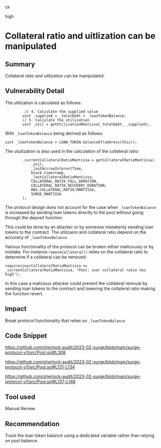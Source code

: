 ck

high

# Collateral ratio and uitlization can be manipulated

## Summary

Collateral ratio and uitlization can be manipulated.

## Vulnerability Detail

The utilization is calculated as follows:

```solidity
         // 4. Calculate the supplied value
        uint _supplied = _totalDebt + _loanTokenBalance;
        // 5. Calculate the utilization
        uint _util = getUtilizationMantissa(_totalDebt, _supplied);
```

With `_loanTokenBalance` being derived as follows:

```solidity
uint _loanTokenBalance = LOAN_TOKEN.balanceOf(address(this));
```

The utuilization is also used in the calculation of the collateral ratio:

```solidity
        _currentCollateralRatioMantissa = getCollateralRatioMantissa(
            _util,
            _lastAccrueInterestTime,
            block.timestamp,
            _lastCollateralRatioMantissa,
            COLLATERAL_RATIO_FALL_DURATION,
            COLLATERAL_RATIO_RECOVERY_DURATION,
            MAX_COLLATERAL_RATIO_MANTISSA,
            SURGE_MANTISSA
        );
```

The protocol design does not account for the case when `_loanTokenBalance` is increased by sending loan tokens directly to the pool without going through the deposit function.

This could be done by an attacker or by someone mistakenly sending loan tokens to the contract. The utilizaion and collateral ratio depend on the accuracy of `_loanTokenBalance`. 

Various functionality of the protocol can be broken either maliciously or by mistake. 
For instance `removeCollateral()` relies on the collateral ratio to determine if a collateral can be removed:

```solidity
require(userCollateralRatioMantissa <= _currentCollateralRatioMantissa, "Pool: user collateral ratio too high");
```

In this case a malicious attacker could prevent the collateral removal by sending loan tokens to the contract and lowering the collateral ratio making the function revert.

## Impact

Break protocol functionality that relies on `_loanTokenBalance`

## Code Snippet

https://github.com/sherlock-audit/2023-02-surge/blob/main/surge-protocol-v1/src/Pool.sol#L308

https://github.com/sherlock-audit/2023-02-surge/blob/main/surge-protocol-v1/src/Pool.sol#L131-L134

https://github.com/sherlock-audit/2023-02-surge/blob/main/surge-protocol-v1/src/Pool.sol#L137-L146

## Tool used

Manual Review

## Recommendation

Track the loan token balance using a dedicated variable rather than relying on pool balance.